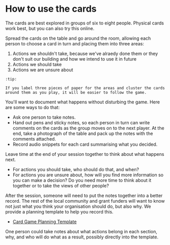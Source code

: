 # How to use the cards

The cards are best explored in groups of six to eight people. Physical cards work best, but you can also try this online.

Spread the cards on the table and go around the room, allowing each person to choose a card in turn and placing them into three areas:

1. Actions we shouldn't take, because we've alraedy done them or they don't suit our building and how we intend to use it in future
1. Actions we should take
1. Actions we are unsure about

```{admonition} Prepare a "game board"
:tip:

If you label three pieces of paper for the areas and cluster the cards around them as you play, it will be easier to follow the game.
```

You'll want to document what happens without disturbing the game. Here are some ways to do that:

- Ask one person to take notes.
- Hand out pens and sticky notes, so each person in turn can write comments on the cards as the group moves on to the next player.  At the end, take a photograph of the table and pack up the notes with the comments attached.  
- Record audio snippets for each card summarising what you decided.

Leave time at the end of your session together to think about what happens next. 

- For actions you should take, who should do that, and when? 
- For actions you are unsure about, how will you find more information so you can make a decision? Do you need more time to think about it together or to take the views of other people? 

After the session, someone will need to put the notes together into a better record.  The rest of the local community and grant funders will want to know not just what you think your organisation should do, but also why.  We provide a planning template to help you record this.

- [Card Game Planning Template](https://docs.google.com/spreadsheets/d/1qiwoNowiUvHmJD5xaN5aZFjLV2M7T4vu/)

One person could take notes about what actions belong in each section, why, and who will do what as a result, possibly directly into the template. 


